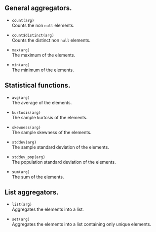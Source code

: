 ## General aggregators.

 * `count(arg)`<br/>
   Counts the non `null` elements.

 * `count$distinct(arg)`<br/>
   Counts the distinct non `null` elements.

 * `max(arg)`<br/>
   The maximum of the elements.

 * `min(arg)`<br/>
   The minimum of the elements.

## Statistical functions.

 * `avg(arg)`<br/>
   The average of the elements.

 * `kurtosis(arg)`<br/>
   The sample kurtosis of the elements.

 * `skewness(arg)`<br/>
   The sample skewness of the elements.

 * `stddev(arg)`<br/>
   The sample standard deviation of the elements.

 * `stddev_pop(arg)`<br/>
   The population standard deviation of the elements.

 * `sum(arg)`<br/>
   The sum of the elements.

## List aggregators.

 * `list(arg)`<br/>
   Aggregates the elements into a list.

 * `set(arg)`<br/>
   Aggregates the elements into a list containing only unique elements.

